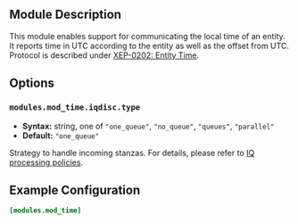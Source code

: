 ## Module Description

This module enables support for communicating the local time of an entity. 
It reports time in UTC according to the entity as well as the offset from UTC. 
Protocol is described under [XEP-0202: Entity Time](http://www.xmpp.org/extensions/xep-0202.html).

## Options

### `modules.mod_time.iqdisc.type`
* **Syntax:** string, one of `"one_queue"`, `"no_queue"`, `"queues"`, `"parallel"`
* **Default:** `"one_queue"`

Strategy to handle incoming stanzas. For details, please refer to
[IQ processing policies](../configuration/Modules.md#iq-processing-policies).

## Example Configuration

```toml
[modules.mod_time]
```

